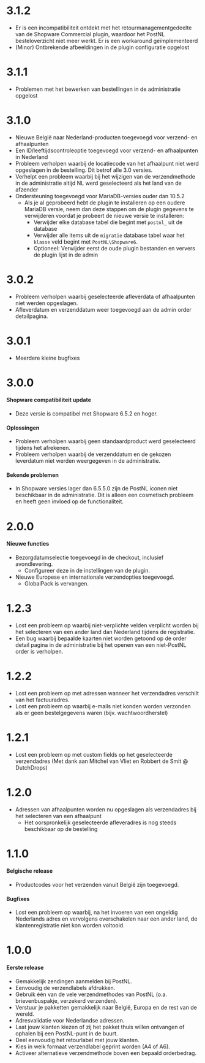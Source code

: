 # 3.1.2
- Er is een incompatibiliteit ontdekt met het retourmanagementgedeelte van de Shopware Commercial plugin, waardoor het PostNL besteloverzicht niet meer werkt. Er is een workaround geïmplementeerd
- (Minor) Ontbrekende afbeeldingen in de plugin configuratie opgelost

# 3.1.1
- Problemen met het bewerken van bestellingen in de administratie opgelost

# 3.1.0
- Nieuwe België naar Nederland-producten toegevoegd voor verzend- en afhaalpunten
- Een ID/leeftijdscontroleoptie toegevoegd voor verzend- en afhaalpunten in Nederland
- Probleem verholpen waarbij de locatiecode van het afhaalpunt niet werd opgeslagen in de bestelling. Dit betrof alle 3.0 versies.
- Verhelpt een probleem waarbij bij het wijzigen van de verzendmethode in de administratie altijd NL werd geselecteerd als het land van de afzender
- Ondersteuning toegevoegd voor MariaDB-versies ouder dan 10.5.2
  - Als je al geprobeerd hebt de plugin te installeren op een oudere MariaDB versie, neem dan deze stappen om de plugin gegevens te verwijderen voordat je probeert de nieuwe versie te installeren:
    - Verwijder elke database tabel die begint met `postnl_` uit de database
    - Verwijder alle items uit de `migratie` database tabel waar het `klasse` veld begint met `PostNL\Shopware6`.
    - Optioneel: Verwijder eerst de oude plugin bestanden en ververs de plugin lijst in de admin

# 3.0.2
- Probleem verholpen waarbij geselecteerde afleverdata of afhaalpunten niet werden opgeslagen.
- Afleverdatum en verzenddatum weer toegevoegd aan de admin order detailpagina.

# 3.0.1
- Meerdere kleine bugfixes

# 3.0.0
#### Shopware compatibiliteit update
- Deze versie is compatibel met Shopware 6.5.2 en hoger.

#### Oplossingen
- Probleem verholpen waarbij geen standaardproduct werd geselecteerd tijdens het afrekenen.
- Probleem verholpen waarbij de verzenddatum en de gekozen leverdatum niet werden weergegeven in de administratie.

#### Bekende problemen
- In Shopware versies lager dan 6.5.5.0 zijn de PostNL iconen niet beschikbaar in de administratie. Dit is alleen een cosmetisch probleem en heeft geen invloed op de functionaliteit.

# 2.0.0
#### Nieuwe functies
- Bezorgdatumselectie toegevoegd in de checkout, inclusief avondlevering.
  - Configureer deze in de instellingen van de plugin.
- Nieuwe Europese en internationale verzendopties toegevoegd.
  - GlobalPack is vervangen.

# 1.2.3
- Lost een probleem op waarbij niet-verplichte velden verplicht worden bij het selecteren van een ander land dan Nederland tijdens de registratie.
- Een bug waarbij bepaalde kaarten niet worden getoond op de order detail pagina in de administratie bij het openen van een niet-PostNL order is verholpen.

# 1.2.2
- Lost een probleem op met adressen wanneer het verzendadres verschilt van het factuuradres.
- Lost een probleem op waarbij e-mails niet konden worden verzonden als er geen bestelgegevens waren (bijv. wachtwoordherstel)

# 1.2.1
- Lost een probleem op met custom fields op het geselecteerde verzendadres (Met dank aan Mitchel van Vliet en Robbert de Smit @ DutchDrops)

# 1.2.0
- Adressen van afhaalpunten worden nu opgeslagen als verzendadres bij het selecteren van een afhaalpunt
  - Het oorspronkelijk geselecteerde afleveradres is nog steeds beschikbaar op de bestelling
# 1.1.0
#### Belgische release
- Productcodes voor het verzenden vanuit België zijn toegevoegd.

#### Bugfixes
- Lost een probleem op waarbij, na het invoeren van een ongeldig Nederlands adres en vervolgens overschakelen naar een ander land, de klantenregistratie niet kon worden voltooid.

# 1.0.0
#### Eerste release
- Gemakkelijk zendingen aanmelden bij PostNL.
- Eenvoudig de verzendlabels afdrukken.
- Gebruik één van de vele verzendmethodes van PostNL (o.a. brievenbuspakje, verzekerd verzenden).
- Verstuur je pakketten gemakkelijk naar België, Europa en de rest van de wereld.
- Adresvalidatie voor Nederlandse adressen.
- Laat jouw klanten kiezen of zij het pakket thuis willen ontvangen of ophalen bij een PostNL-punt in de buurt.
- Deel eenvoudig het retourlabel met jouw klanten.
- Kies in welk formaat verzendlabel geprint worden (A4 of A6).
- Activeer alternatieve verzendmethode boven een bepaald orderbedrag.
